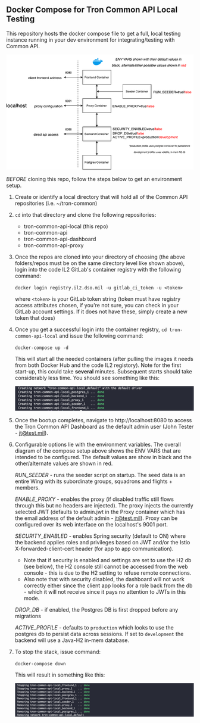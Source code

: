 ## Docker Compose for Tron Common API Local Testing

This repository hosts the docker compose file to get a full, local testing instance running
in your dev environment for integrating/testing with Common API.

![Overview](images/compose.png)

_BEFORE_ cloning this repo, follow the steps below to get an environment setup.

1. Create or identify a local directory that will hold all of the Common API repositories (i.e. ~/tron-common)

2. `cd` into that directory and clone the following repositories:
    
    + tron-common-api-local (this repo)
    + tron-common-api
    + tron-common-api-dashboard
    + tron-common-api-proxy

3. Once the repos are cloned into your directory of choosing (the above folders/repos must be on the same directory level like shown above), login into the code IL2 GitLab's container registry with the following command:

    `docker login registry.il2.dso.mil -u gitlab_ci_token -u <token>`

    where `<token>` is your GitLab token string (token must have registry access attributes chosen, if you're not sure, you can check in your GitLab account settings.  If it does not have these, simply create a new token that does)

4. Once you get a successful login into the container registry, `cd tron-common-api-local` and issue the following command:

    `docker-compose up -d`

    This will start all the needed containers (after pulling the images it needs from both Docker Hub and the code IL2 registory).  Note for the first start-up, this could take **several** minutes. Subsequent starts should take considerably less time.  You should see something like this:

    ![Image of bootup](images/started.png)

5.  Once the bootup completes, navigate to http://localhost:8080 to access the Tron Common API Dashboard as the default admin user (John Tester - jt@test.mil).  

6.  Configurable options lie with the environment variables.  The overall diagram of the compose setup above shows the ENV VARS that are intended to be configured.  The default values are show in black and the other/alternate values are shown in red.

    *RUN_SEEDER* - runs the seeder script on startup.  The seed data is an entire Wing with its subordinate groups, squadrons and flights + members.

    *ENABLE_PROXY* - enables the proxy (if disabled traffic still flows through this but no headers are injected).  The proxy injects the currently selected JWT (defaults to admin.jwt in the Proxy container which has the email address of the default admin - jt@test.mil).  Proxy can be configured over its web interface on the localhost's 9001 port.

    *SECURITY_ENABLED* - enables Spring security (default to ON) where the backend applies roles and privileges based on JWT and/or the Istio X-forwarded-client-cert header (for app to app communication).  
    
    + Note that if security is enabled and settings are set to use the H2 db (see below), the H2 console still cannot be accessed from the web console - this is due to the H2 setting to refuse remote connections.
    + Also note that with security disabled, the dashboard will not work correctly either since the client app looks for a role back from the db - which it will not receive since it pays no attention to JWTs in this mode.

    *DROP_DB* - if enabled, the Postgres DB is first dropped before any migrations

    *ACTIVE_PROFILE* - defaults to `production` which looks to use the postgres db to persist data across sessions.  If set to `development` the backend will use a Java-H2 in-mem database.


7. To stop the stack, issue command:

    `docker-compose down`

    This will result in something like this:

    ![Image of teardown](images/ended.png)